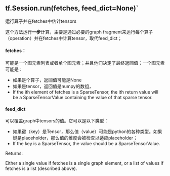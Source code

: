 ## tf.Session.run(fetches, feed_dict=None)`

运行算子并在fetches中估计tensors

这个方法运行**一步**计算，主要是通过必要的graph fragment来运行每个算子（operation）并在fetches中计算tensor，取代feed_dict；

#### fetches：
可能是一个图元素列表或者单个图元素；并且他们决定了最终返回值；一个图元素可能是：
- 如果是个算子，返回值可能是None
- 如果是tensor，返回值是numpy的数组，
- If the ith element of fetches is a SparseTensor, the ith return value will be a SparseTensorValue containing the value of that sparse tensor.

#### feed_dict
可以覆盖graph中tensors的值。它可以是以下类型：
- 如果键（key）是Tensor，那么值（value）可能是python的各种类型。如果键是placeholder，那么值的维度会被检查以适应placeholder；
- If the key is a SparseTensor, the value should be a SparseTensorValue.



Returns:

Either a single value if fetches is a single graph element, or a list of values if fetches is a list (described above).

